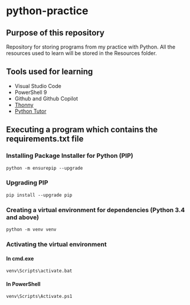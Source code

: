 # python-practice

## Purpose of this repository
Repository for storing programs from my practice with Python. All the resources used to learn will be stored in the Resources folder.

## Tools used for learning
- Visual Studio Code
- PowerShell 9
- Github and Github Copilot
- [Thonny](https://thonny.org/)
- [Python Tutor](https://pythontutor.com/)

## Executing a program which contains the requirements.txt file
### Installing Package Installer for Python (PIP)
```
python -m ensurepip --upgrade
```

### Upgrading PIP
```
pip install --upgrade pip
```

### Creating a virtual environment for dependencies (Python 3.4 and above)
```
python -m venv venv
```

### Activating the virtual environment
#### In cmd.exe
```
venv\Scripts\activate.bat
```
#### In PowerShell
```
venv\Scripts\Activate.ps1
```



